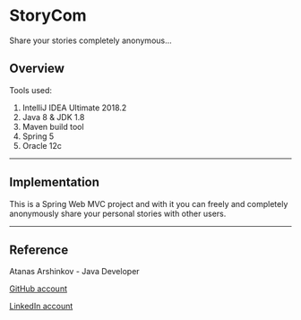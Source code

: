 # StoryCom

Share your stories completely anonymous...

## Overview

Tools used:

1. IntelliJ IDEA Ultimate 2018.2
2. Java 8 & JDK 1.8
3. Maven build tool
4. Spring 5
5. Oracle 12c

____

## Implementation

This is a Spring Web MVC project and with it you can freely and completely anonymously share your personal stories with other users.

____

## Reference

Atanas Arshinkov - Java Developer

[GitHub account](https://www.github.com/aarshinkov)

[LinkedIn account](https://www.linkedin.com/in/atanas-arshinkov)
